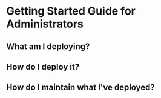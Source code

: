 # Getting Started Guide for Administrators

## What am I deploying?

## How do I deploy it?

## How do I maintain what I've deployed?